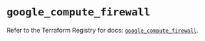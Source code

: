# `google_compute_firewall`

Refer to the Terraform Registry for docs: [`google_compute_firewall`](https://registry.terraform.io/providers/hashicorp/google/6.24.0/docs/resources/compute_firewall).

